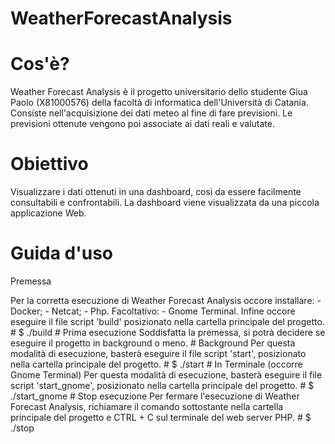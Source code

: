 # WeatherForecastAnalysis
# Cos'è?
Weather Forecast Analysis è il progetto universitario dello studente Giua Paolo (X81000576) della facoltà di informatica dell'Università di Catania.
Consiste nell'acquisizione dei dati meteo al fine di fare previsioni.
Le previsioni ottenute vengono poi associate ai dati reali e valutate.
# Obiettivo
Visualizzare i dati ottenuti in una dashboard, così da essere facilmente consultabili e confrontabili.
La dashboard viene visualizzata da una piccola applicazione Web.

# Guida d'uso
<p>Premessa</p>
Per la corretta esecuzione di Weather Forecast Analysis occore installare:
- Docker;
- Netcat;
- Php.
Facoltativo:
- Gnome Terminal.
Infine occore eseguire il file script 'build' posizionato nella cartella principale del progetto.
# $ ./build
# Prima esecuzione
Soddisfatta la premessa, si potrà decidere se eseguire il progetto in background o meno.
# Background
Per questa modalità di esecuzione, basterà eseguire il file script 'start', posizionato nella cartella principale del progetto.
# $ ./start
# In Terminale (occorre Gnome Terminal)
Per questa modalità di esecuzione, basterà eseguire il file script 'start_gnome', posizionato nella cartella principale del progetto.
# $ ./start_gnome
# Stop esecuzione
Per fermare l'esecuzione di Weather Forecast Analysis, richiamare il comando sottostante nella cartella principale del progetto e CTRL + C sul terminale del web server PHP.
# $ ./stop
